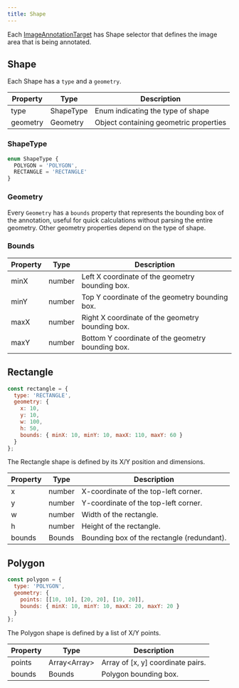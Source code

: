 ```yaml
---
title: Shape
---
```


Each [ImageAnnotationTarget](/api-reference/image-annotation/#imageannotationtarget) has Shape selector
that defines the image area that is being annotated.

## Shape

Each Shape has a `type` and a `geometry`. 

| Property | Type       | Description                               |
|----------|------------|-------------------------------------------|
| type     | ShapeType  | Enum indicating the type of shape         |
| geometry | Geometry   | Object containing geometric properties    |

### ShapeType

```typescript
enum ShapeType {
  POLYGON = 'POLYGON',
  RECTANGLE = 'RECTANGLE'
}
```

### Geometry

Every `Geometry` has a `bounds` property that represents the bounding box of the annotation, useful 
for quick calculations without parsing the entire geometry. Other geometry properties depend on the
type of shape.

### Bounds

| Property | Type   | Description                                       |
|----------|--------|---------------------------------------------------|
| minX     | number | Left X coordinate of the geometry bounding box.   |
| minY     | number | Top Y coordinate of the geometry bounding box.    |
| maxX     | number | Right X coordinate of the geometry bounding box.  |
| maxY     | number | Bottom Y coordinate of the geometry bounding box. |

## Rectangle

```js
const rectangle = {
  type: 'RECTANGLE',
  geometry: {
    x: 10,
    y: 10,
    w: 100,
    h: 50,
    bounds: { minX: 10, minY: 10, maxX: 110, maxY: 60 }
  }
};
```

The Rectangle shape is defined by its X/Y position and dimensions.

| Property | Type   | Description                                |
|----------|--------|--------------------------------------------|
| x        | number | X-coordinate of the top-left corner.       |
| y        | number | Y-coordinate of the top-left corner.       |
| w        | number | Width of the rectangle.                    |
| h        | number | Height of the rectangle.                   |
| bounds   | Bounds | Bounding box of the rectangle (redundant). |

## Polygon

```js
const polygon = {
  type: 'POLYGON',
  geometry: {
    points: [[10, 10], [20, 20], [10, 20]],
    bounds: { minX: 10, minY: 10, maxX: 20, maxY: 20 }
  }
};
```

The Polygon shape is defined by a list of X/Y points.

| Property | Type                 | Description                       |
|----------|----------------------|-----------------------------------|
| points   | Array<Array<number>> | Array of [x, y] coordinate pairs. |
| bounds   | Bounds               | Polygon bounding box.             |